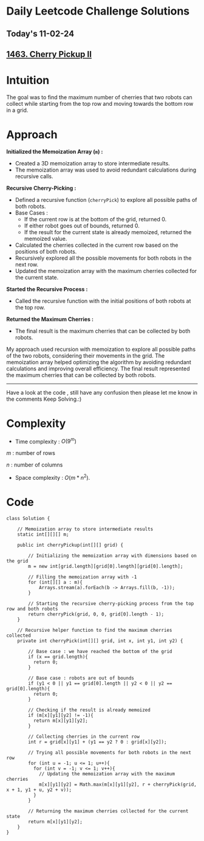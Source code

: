 # Daily Leetcode Challenge Solutions

## Today's 11-02-24 
## [1463. Cherry Pickup II](https://leetcode.com/problems/cherry-pickup-ii/description/?envType=daily-question&envId=2024-02-11)

# Intuition
<!-- Describe your first thoughts on how to solve this problem. -->
The goal was to find the maximum number of cherries that two robots can collect while starting from the top row and moving towards the bottom row in a grid.

# Approach
<!-- Describe your approach to solving the problem. -->
**Initialized the Memoization Array (`m`) :**
- Created a 3D memoization array to store intermediate results.
- The memoization array was used to avoid redundant calculations during recursive calls.

**Recursive Cherry-Picking :**
- Defined a recursive function (`cherryPick`) to explore all possible paths of both robots.
- Base Cases :
  - If the current row is at the bottom of the grid, returned 0.
  - If either robot goes out of bounds, returned 0.
  - If the result for the current state is already memoized, returned the memoized value.
- Calculated the cherries collected in the current row based on the positions of both robots.
- Recursively explored all the possible movements for both robots in the next row.
- Updated the memoization array with the maximum cherries collected for the current state.

**Started the Recursive Process :**
- Called the recursive function with the initial positions of both robots at the top row.

**Returned the Maximum Cherries :**
- The final result is the maximum cherries that can be collected by both robots.

My approach used recursion with memoization to explore all possible paths of the two robots, considering their movements in the grid. The memoization array helped optimizing the algorithm by avoiding redundant calculations and improving overall efficiency. The final result represented the maximum cherries that can be collected by both robots.

---
Have a look at the code , still have any confusion then please let me know in the comments
Keep Solving.:)

# Complexity
- Time complexity : $O(9^m)$
<!-- Add your time complexity here, e.g. $$O(n)$$ -->
$m$ : number of rows

$n$ : number of columns
- Space complexity : $O(m * n^2).$
<!-- Add your space complexity here, e.g. $$O(n)$$ -->

# Code
```
class Solution {

    // Memoization array to store intermediate results
    static int[][][] m;
    
    public int cherryPickup(int[][] grid) {

        // Initializing the memoization array with dimensions based on the grid
        m = new int[grid.length][grid[0].length][grid[0].length];

        // Filling the memoization array with -1
        for (int[][] a : m){
            Arrays.stream(a).forEach(b -> Arrays.fill(b, -1));
        }

        // Starting the recursive cherry-picking process from the top row and both robots
        return cherryPick(grid, 0, 0, grid[0].length - 1);
    }

    // Recursive helper function to find the maximum cherries collected
    private int cherryPick(int[][] grid, int x, int y1, int y2) {
        
        // Base case : we have reached the bottom of the grid
        if (x == grid.length){
          return 0;
        }

        // Base case : robots are out of bounds
        if (y1 < 0 || y1 == grid[0].length || y2 < 0 || y2 == grid[0].length){
          return 0;
        }

        // Checking if the result is already memoized
        if (m[x][y1][y2] != -1){
          return m[x][y1][y2];
        }

        // Collecting cherries in the current row
        int r = grid[x][y1] + (y1 == y2 ? 0 : grid[x][y2]);

        // Trying all possible movements for both robots in the next row
        for (int u = -1; u <= 1; u++){
          for (int v = -1; v <= 1; v++){
            // Updating the memoization array with the maximum cherries
            m[x][y1][y2] = Math.max(m[x][y1][y2], r + cherryPick(grid, x + 1, y1 + u, y2 + v));
          }
        }

        // Returning the maximum cherries collected for the current state
        return m[x][y1][y2];
    }
}

```

